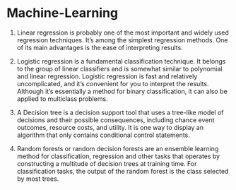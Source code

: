 # Machine-Learning

1. Linear regression is probably one of the most important and widely used regression techniques.
It’s among the simplest regression methods. One of its main advantages is the ease of interpreting results.

2. Logistic regression is a fundamental classification technique. 
It belongs to the group of linear classifiers and is somewhat similar to polynomial and linear regression. 
Logistic regression is fast and relatively uncomplicated, and it’s convenient for you to interpret the results. 
Although it’s essentially a method for binary classification, it can also be applied to multiclass problems.

3. A Decision tree is a decision support tool that uses a tree-like model of decisions and their possible consequences, including chance event outcomes, resource costs, and utility. It is one way to display an algorithm that only contains conditional control statements.

4. Random forests or random decision forests are an ensemble learning method for classification, regression and other tasks that operates by constructing a multitude of decision trees at training time. For classification tasks, the output of the random forest is the class selected by most trees.

